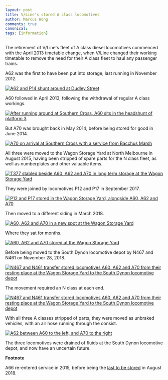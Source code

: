 ```yaml
---
layout: post
title: V/Line's stored A class locomotives
author: Marcus Wong
comments: true
canonical: 
tags: [information]
---
```

The retirement of V/Line's fleet of A class diesel locomotives commenced with the April 2013 timetable change, when V/Line changed their working timetable to remove the need for their A class fleet to haul any passenger trains.

A62 was the first to have been put into storage, last running in November 2012.

<a href="https://railgallery.wongm.com/vline-workshops-yards/E117_7818.jpg.html"><img src="https://railgallery.wongm.com/cache/vline-workshops-yards/E117_7818_595.jpg?cached=1404812109" alt="A62 and P14 shunt around at Dudley Street" /></a>

A60 followed in April 2013, following the withdrawal of regular A class workings.

<a href="https://railgallery.wongm.com/vline-last-a-class/E121_9349.jpg.html"><img src="https://railgallery.wongm.com/cache/vline-last-a-class/E121_9349_595.jpg?cached=1404594593" alt="After running around at Southern Cross, A60 sits in the headshunt of platform 3" /></a>

But A70 was brought back in May 2014, before being stored for good in June 2014.

<a href="https://railgallery.wongm.com/vline-southern-cross/F106_8836.jpg.html"><img src="https://railgallery.wongm.com/cache/vline-southern-cross/F106_8836_595.jpg?cached=1404536079" alt="A70 on arrival at Southern Cross with a service from Bacchus Marsh" /></a>

All three were moved to the Wagon Storage Yard at North Melbourne in August 2015, having been stripped of spare parts for the N class fleet, as well as numberplates and other valuable items.

<a href="https://railgallery.wongm.com/vline-workshops-yards/F114_9749.jpg.html"><img src="https://railgallery.wongm.com/cache/vline-workshops-yards/F114_9749_595.jpg?cached=1467973863" alt="T377 stabled beside A60, A62 and A70 in long term storage at the Wagon Storage Yard" /></a>

They were joined by locomotives P12 and P17 in September 2017.

<a href="https://railgallery.wongm.com/vline-workshops-yards/F121_5919.jpg.html"><img src="https://railgallery.wongm.com/cache/vline-workshops-yards/F121_5919_595.jpg?cached=1505360238" alt="P12 and P17 stored in the Wagon Storage Yard, alongside A60, A62 and A70" /></a>

Then moved to a different siding in March 2018.

<a href="https://railgallery.wongm.com/vline-workshops-yards/F123_8813.jpg.html"><img src="https://railgallery.wongm.com/cache/vline-workshops-yards/F123_8813_595.jpg?cached=1520490657" alt="A60, A62 and A70 in a new spot at the Wagon Storage Yard" /></a>

Where they sat for months.

<a href="https://railgallery.wongm.com/vline-workshops-yards/F127_9716.jpg.html"><img src="https://railgallery.wongm.com/cache/vline-workshops-yards/F127_9716_595.jpg?cached=1535371967" alt="A60, A62 and A70 stored at the Wagon Storage Yard" /></a>

Before being moved to the South Dynon locomotive depot by N467 and N461 on November 28, 2018.

<a href="https://railgallery.wongm.com/vline-workshops-yards/F129_8723.jpg.html"><img src="https://railgallery.wongm.com/cache/vline-workshops-yards/F129_8723_595.jpg?cached=1543922051" alt="N467 and N461 transfer stored locomotives A60, A62 and A70 from their resting place at the Wagon Storage Yard to the South Dynon locomotive depot " /></a>

The movement required an N class at each end.

<a href="https://railgallery.wongm.com/vline-workshops-yards/F129_8752.jpg.html"><img src="https://railgallery.wongm.com/cache/vline-workshops-yards/F129_8752_595.jpg?cached=1543922279" alt="N467 and N461 transfer stored locomotives A60, A62 and A70 from their resting place at the Wagon Storage Yard to the South Dynon locomotive depot " /></a>

With all three A classes stripped of parts, they were moved as unbraked vehicles, with an air hose running through the consist.

<a href="https://railgallery.wongm.com/vline-workshops-yards/F129_8746.jpg.html"><img src="https://railgallery.wongm.com/cache/vline-workshops-yards/F129_8746_595.jpg?cached=1543922279" alt="A62 between A60 to the left, and A70 to the right" /></a>

The three locomotives were drained of fluids at the South Dynon locomotive depot, and now have an uncertain future.

**Footnote**

A66 re-entered service in 2015, before being the [last to be stored](https://www.vlinecars.com/2018/09/vline-locomotive-a66-retrospective.html) in August 2018.